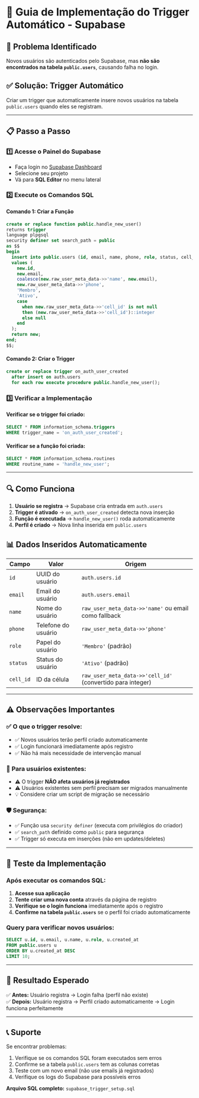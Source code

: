 # 🔧 Guia de Implementação do Trigger Automático - Supabase

## 🚨 Problema Identificado
Novos usuários são autenticados pelo Supabase, mas **não são encontrados na tabela `public.users`**, causando falha no login.

## ✅ Solução: Trigger Automático
Criar um trigger que automaticamente insere novos usuários na tabela `public.users` quando eles se registram.

---

## 📋 Passo a Passo

### 1️⃣ Acesse o Painel do Supabase
- Faça login no [Supabase Dashboard](https://supabase.com/dashboard)
- Selecione seu projeto
- Vá para **SQL Editor** no menu lateral

### 2️⃣ Execute os Comandos SQL

#### **Comando 1: Criar a Função**
```sql
create or replace function public.handle_new_user()
returns trigger
language plpgsql
security definer set search_path = public
as $$
begin
  insert into public.users (id, email, name, phone, role, status, cell_id)
  values (
    new.id, 
    new.email, 
    coalesce(new.raw_user_meta_data->>'name', new.email),
    new.raw_user_meta_data->>'phone',
    'Membro',
    'Ativo',
    case 
      when new.raw_user_meta_data->>'cell_id' is not null 
      then (new.raw_user_meta_data->>'cell_id')::integer 
      else null 
    end
  );
  return new;
end;
$$;
```

#### **Comando 2: Criar o Trigger**
```sql
create or replace trigger on_auth_user_created
  after insert on auth.users
  for each row execute procedure public.handle_new_user();
```

### 3️⃣ Verificar a Implementação

#### **Verificar se o trigger foi criado:**
```sql
SELECT * FROM information_schema.triggers 
WHERE trigger_name = 'on_auth_user_created';
```

#### **Verificar se a função foi criada:**
```sql
SELECT * FROM information_schema.routines 
WHERE routine_name = 'handle_new_user';
```

---

## 🔍 Como Funciona

1. **Usuário se registra** → Supabase cria entrada em `auth.users`
2. **Trigger é ativado** → `on_auth_user_created` detecta nova inserção
3. **Função é executada** → `handle_new_user()` roda automaticamente
4. **Perfil é criado** → Nova linha inserida em `public.users`

## 📊 Dados Inseridos Automaticamente

| Campo | Valor | Origem |
|-------|-------|--------|
| `id` | UUID do usuário | `auth.users.id` |
| `email` | Email do usuário | `auth.users.email` |
| `name` | Nome do usuário | `raw_user_meta_data->>'name'` ou email como fallback |
| `phone` | Telefone do usuário | `raw_user_meta_data->>'phone'` |
| `role` | Papel do usuário | `'Membro'` (padrão) |
| `status` | Status do usuário | `'Ativo'` (padrão) |
| `cell_id` | ID da célula | `raw_user_meta_data->>'cell_id'` (convertido para integer) |

---

## ⚠️ Observações Importantes

### ✅ **O que o trigger resolve:**
- ✅ Novos usuários terão perfil criado automaticamente
- ✅ Login funcionará imediatamente após registro
- ✅ Não há mais necessidade de intervenção manual

### 🔄 **Para usuários existentes:**
- ⚠️ O trigger **NÃO afeta usuários já registrados**
- ⚠️ Usuários existentes sem perfil precisam ser migrados manualmente
- 💡 Considere criar um script de migração se necessário

### 🛡️ **Segurança:**
- ✅ Função usa `security definer` (executa com privilégios do criador)
- ✅ `search_path` definido como `public` para segurança
- ✅ Trigger só executa em inserções (não em updates/deletes)

---

## 🧪 Teste da Implementação

### Após executar os comandos SQL:

1. **Acesse sua aplicação**
2. **Tente criar uma nova conta** através da página de registro
3. **Verifique se o login funciona** imediatamente após o registro
4. **Confirme na tabela `public.users`** se o perfil foi criado automaticamente

### Query para verificar novos usuários:
```sql
SELECT u.id, u.email, u.name, u.role, u.created_at
FROM public.users u
ORDER BY u.created_at DESC
LIMIT 10;
```

---

## 🚀 Resultado Esperado

✅ **Antes:** Usuário registra → Login falha (perfil não existe)  
✅ **Depois:** Usuário registra → Perfil criado automaticamente → Login funciona perfeitamente

---

## 📞 Suporte

Se encontrar problemas:
1. Verifique se os comandos SQL foram executados sem erros
2. Confirme se a tabela `public.users` tem as colunas corretas
3. Teste com um novo email (não use emails já registrados)
4. Verifique os logs do Supabase para possíveis erros

**Arquivo SQL completo:** `supabase_trigger_setup.sql`